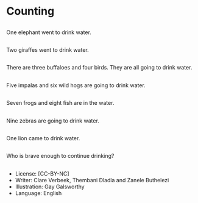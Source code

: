 # Counting

##
One elephant went to
drink water.

##
Two giraffes went to
drink water.

##
There are three
buffaloes and four
birds. They are all going
to drink water.

##
Five impalas and six
wild hogs are going to
drink water.

##
Seven frogs and eight
fish are in the water.

##
Nine zebras are going
to drink water.

##
One lion came to drink
water.

##
Who is brave enough to
continue drinking?

##
* License: [CC-BY-NC]
* Writer: Clare Verbeek, Thembani Dladla and Zanele Buthelezi
* Illustration: Gay Galsworthy
* Language: English

